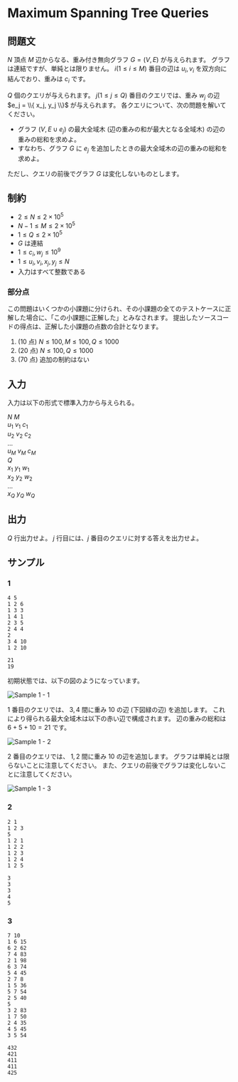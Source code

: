 # Maximum Spanning Tree Queries

## 問題文

$N$ 頂点 $M$ 辺からなる、重み付き無向グラフ $G = (V, E)$ が与えられます。 グラフは連結ですが、単純とは限りません。
$i (1 \le i \le M)$ 番目の辺は $u_i, v_i$ を双方向に結んでおり、重みは $c_i$ です。

$Q$ 個のクエリが与えられます。
$j (1 \le j \le Q)$ 番目のクエリでは、重み $w_j$ の辺 $e_j = \\{ x_j, y_j \\}$ が与えられます。
各クエリについて、次の問題を解いてください。

- グラフ $(V, E \cup e_j)$ の最大全域木 (辺の重みの和が最大となる全域木) の辺の重みの総和を求めよ。
- すなわち、グラフ $G$ に $e_j$ を追加したときの最大全域木の辺の重みの総和を求めよ。

ただし、クエリの前後でグラフ $G$ は変化しないものとします。

## 制約

- $2 \le N \le 2 \times 10^5$
- $N - 1 \le M \le 2 \times 10^5$
- $1 \le Q \le 2 \times 10^5$
- $G$ は連結
- $1 \le c_i, w_j \le 10^9$
- $1 \le u_i, v_i, x_j, y_j \le N$
- 入力はすべて整数である

### 部分点

この問題はいくつかの小課題に分けられ、その小課題の全てのテストケースに正解した場合に、「この小課題に正解した」とみなされます。
提出したソースコードの得点は、正解した小課題の点数の合計となります。

1. (10 点) $N \le 100, M \le 100, Q \le 1000$
2. (20 点) $N \le 100, Q \le 1000$
3. (70 点) 追加の制約はない

## 入力

入力は以下の形式で標準入力から与えられる。

$N$ $M$<br />
$u_1$ $v_1$ $c_1$ <br />
$u_2$ $v_2$ $c_2$ <br />
... <br />
$u_M$ $v_M$ $c_M$ <br />
$Q$ <br />
$x_1$ $y_1$ $w_1$ <br />
$x_2$ $y_2$ $w_2$ <br />
... <br />
$x_Q$ $y_Q$ $w_Q$ <br />

## 出力

$Q$ 行出力せよ。
$j$ 行目には、$j$ 番目のクエリに対する答えを出力せよ。

## サンプル

### 1

```text
4 5
1 2 6
1 3 3
1 4 1
2 3 5
2 4 4
2
3 4 10
1 2 10
```

```text
21
19
```

初期状態では、以下の図のようになっています。

![Sample 1 - 1](https://a01sa01to.com/images/cms/2024/08/maximum-cup-2024-img/mstq/sample1-1.svg)

1 番目のクエリでは、 $3, 4$ 間に重み $10$ の辺 (下図緑の辺) を追加します。
これにより得られる最大全域木は以下の赤い辺で構成されます。
辺の重みの総和は $6 + 5 + 10 = 21$ です。

![Sample 1 - 2](https://a01sa01to.com/images/cms/2024/08/maximum-cup-2024-img/mstq/sample1-2.svg)

2 番目のクエリでは、 $1, 2$ 間に重み $10$ の辺を追加します。
グラフは単純とは限らないことに注意してください。
また、クエリの前後でグラフは変化しないことに注意してください。

![Sample 1 - 3](https://a01sa01to.com/images/cms/2024/08/maximum-cup-2024-img/mstq/sample1-3.svg)

### 2

```text
2 1
1 2 3
5
1 2 1
1 2 2
1 2 3
1 2 4
1 2 5
```

```text
3
3
3
4
5
```

### 3

```text
7 10
1 6 15
6 2 62
7 4 83
2 1 98
6 3 74
5 4 45
2 7 8
1 5 36
5 7 54
2 5 40
5
3 2 83
1 7 50
2 4 35
4 5 45
3 5 54
```

```text
432
421
411
411
425
```
